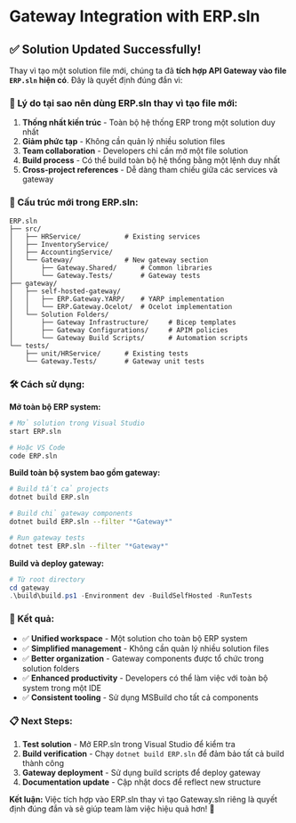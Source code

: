 # Gateway Integration with ERP.sln

## ✅ Solution Updated Successfully!

Thay vì tạo một solution file mới, chúng ta đã **tích hợp API Gateway vào file `ERP.sln` hiện có**. Đây là quyết định đúng đắn vì:

### 🎯 Lý do tại sao nên dùng ERP.sln thay vì tạo file mới:

1. **Thống nhất kiến trúc** - Toàn bộ hệ thống ERP trong một solution duy nhất
2. **Giảm phức tạp** - Không cần quản lý nhiều solution files
3. **Team collaboration** - Developers chỉ cần mở một file solution
4. **Build process** - Có thể build toàn bộ hệ thống bằng một lệnh duy nhất
5. **Cross-project references** - Dễ dàng tham chiếu giữa các services và gateway

### 📁 Cấu trúc mới trong ERP.sln:

```
ERP.sln
├── src/
│   ├── HRService/           # Existing services
│   ├── InventoryService/
│   ├── AccountingService/
│   └── Gateway/             # New gateway section
│       ├── Gateway.Shared/      # Common libraries
│       └── Gateway.Tests/       # Gateway tests
├── gateway/
│   ├── self-hosted-gateway/
│   │   ├── ERP.Gateway.YARP/    # YARP implementation
│   │   └── ERP.Gateway.Ocelot/  # Ocelot implementation
│   └── Solution Folders/
│       ├── Gateway Infrastructure/     # Bicep templates
│       ├── Gateway Configurations/     # APIM policies
│       └── Gateway Build Scripts/      # Automation scripts
└── tests/
    ├── unit/HRService/      # Existing tests
    └── Gateway.Tests/       # Gateway unit tests
```

### 🛠️ Cách sử dụng:

**Mở toàn bộ ERP system:**
```bash
# Mở solution trong Visual Studio
start ERP.sln

# Hoặc VS Code
code ERP.sln
```

**Build toàn bộ system bao gồm gateway:**
```bash
# Build tất cả projects
dotnet build ERP.sln

# Build chỉ gateway components
dotnet build ERP.sln --filter "*Gateway*"

# Run gateway tests
dotnet test ERP.sln --filter "*Gateway*"
```

**Build và deploy gateway:**
```powershell
# Từ root directory
cd gateway
.\build\build.ps1 -Environment dev -BuildSelfHosted -RunTests
```

### 🎉 Kết quả:

- ✅ **Unified workspace** - Một solution cho toàn bộ ERP system
- ✅ **Simplified management** - Không cần quản lý nhiều solution files
- ✅ **Better organization** - Gateway components được tổ chức trong solution folders
- ✅ **Enhanced productivity** - Developers có thể làm việc với toàn bộ system trong một IDE
- ✅ **Consistent tooling** - Sử dụng MSBuild cho tất cả components

### 📋 Next Steps:

1. **Test solution** - Mở ERP.sln trong Visual Studio để kiểm tra
2. **Build verification** - Chạy `dotnet build ERP.sln` để đảm bảo tất cả build thành công
3. **Gateway deployment** - Sử dụng build scripts để deploy gateway
4. **Documentation update** - Cập nhật docs để reflect new structure

**Kết luận:** Việc tích hợp vào ERP.sln thay vì tạo Gateway.sln riêng là quyết định đúng đắn và sẽ giúp team làm việc hiệu quả hơn! 🚀
